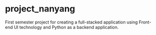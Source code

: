 # project_nanyang
First semester project for creating a full-stacked application using Front-end UI technology and Python as a backend application.
